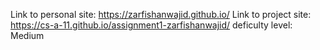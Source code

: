 Link to personal site: https://zarfishanwajid.github.io/
Link to project site: https://cs-a-11.github.io/assignment1-zarfishanwajid/
deficulty level: Medium 
